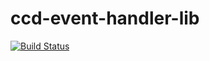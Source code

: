 # ccd-event-handler-lib

[![Build Status](https://travis-ci.org/hmcts/ccd-event-handler-lib.svg?branch=master)](https://travis-ci.org/hmcts/ccd-event-handler-lib)

